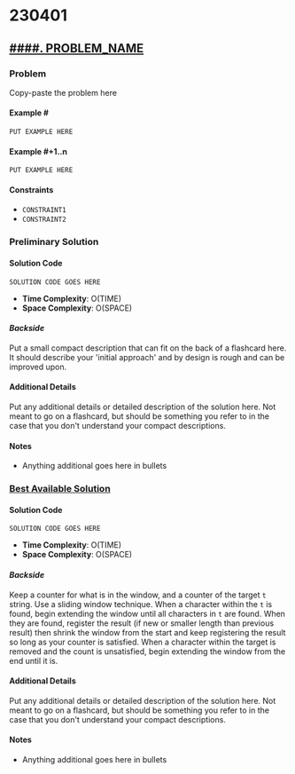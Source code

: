 # 230401

## [####. PROBLEM_NAME](PROBLEM_URL)
### Problem
Copy-paste the problem here

#### Example \#
```
PUT EXAMPLE HERE
```

#### Example \#+1..n
```
PUT EXAMPLE HERE
```

#### Constraints
- `CONSTRAINT1`
- `CONSTRAINT2`

### Preliminary Solution

#### Solution Code
```
SOLUTION CODE GOES HERE
```
- __Time Complexity__: O(TIME)
- __Space Complexity__: O(SPACE)

#### _Backside_
Put a small compact description that can fit on the back of a flashcard here. It should describe your 'initial approach' and by design is rough and can be improved upon.

#### Additional Details
Put any additional details or detailed description of the solution here. Not meant to go on a flashcard, but should be something you refer to in the case that you don't understand your compact descriptions.

#### Notes
- Anything additional goes here in bullets

### [Best Available Solution](SOLUTION_LINK)

#### Solution Code
```
SOLUTION CODE GOES HERE
```
- __Time Complexity__: O(TIME)
- __Space Complexity__: O(SPACE)

#### _Backside_
Keep a counter for what is in the window, and a counter of the target `t` string. Use a sliding window technique. When a character within the `t` is found, begin extending the window until all characters in `t` are found. When they are found, register the result (if new or smaller length than previous result) then shrink the window from the start and keep registering the result so long as your counter is satisfied. When a character within the target is removed and the count is unsatisfied, begin extending the window from the end until it is.

#### Additional Details
Put any additional details or detailed description of the solution here. Not meant to go on a flashcard, but should be something you refer to in the case that you don't understand your compact descriptions.

#### Notes
- Anything additional goes here in bullets
